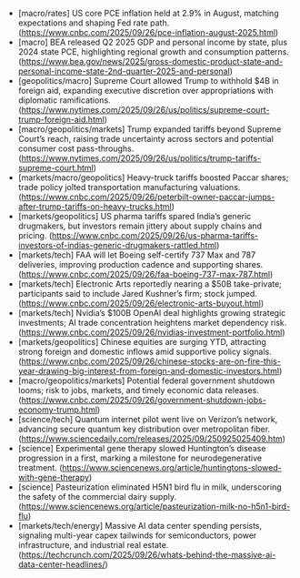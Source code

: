 - [macro/rates] US core PCE inflation held at 2.9% in August, matching expectations and shaping Fed rate path. (https://www.cnbc.com/2025/09/26/pce-inflation-august-2025.html)
- [macro] BEA released Q2 2025 GDP and personal income by state, plus 2024 state PCE, highlighting regional growth and consumption patterns. (https://www.bea.gov/news/2025/gross-domestic-product-state-and-personal-income-state-2nd-quarter-2025-and-personal)
- [geopolitics/macro] Supreme Court allowed Trump to withhold $4B in foreign aid, expanding executive discretion over appropriations with diplomatic ramifications. (https://www.nytimes.com/2025/09/26/us/politics/supreme-court-trump-foreign-aid.html)
- [macro/geopolitics/markets] Trump expanded tariffs beyond Supreme Court’s reach, raising trade uncertainty across sectors and potential consumer cost pass-throughs. (https://www.nytimes.com/2025/09/26/us/politics/trump-tariffs-supreme-court.html)
- [markets/macro/geopolitics] Heavy-truck tariffs boosted Paccar shares; trade policy jolted transportation manufacturing valuations. (https://www.cnbc.com/2025/09/26/peterbilt-owner-paccar-jumps-after-trump-tariffs-on-heavy-trucks.html)
- [markets/geopolitics] US pharma tariffs spared India’s generic drugmakers, but investors remain jittery about supply chains and pricing. (https://www.cnbc.com/2025/09/26/us-pharma-tariffs-investors-of-indias-generic-drugmakers-rattled.html)
- [markets/tech] FAA will let Boeing self-certify 737 Max and 787 deliveries, improving production cadence and supporting shares. (https://www.cnbc.com/2025/09/26/faa-boeing-737-max-787.html)
- [markets/tech] Electronic Arts reportedly nearing a $50B take-private; participants said to include Jared Kushner’s firm; stock jumped. (https://www.cnbc.com/2025/09/26/electronic-arts-buyout.html)
- [markets/tech] Nvidia’s $100B OpenAI deal highlights growing strategic investments; AI trade concentration heightens market dependency risk. (https://www.cnbc.com/2025/09/26/nvidias-investment-portfolio.html)
- [markets/geopolitics] Chinese equities are surging YTD, attracting strong foreign and domestic inflows amid supportive policy signals. (https://www.cnbc.com/2025/09/26/chinese-stocks-are-on-fire-this-year-drawing-big-interest-from-foreign-and-domestic-investors.html)
- [macro/geopolitics/markets] Potential federal government shutdown looms; risk to jobs, markets, and timely economic data releases. (https://www.cnbc.com/2025/09/26/government-shutdown-jobs-economy-trump.html)
- [science/tech] Quantum internet pilot went live on Verizon’s network, advancing secure quantum key distribution over metropolitan fiber. (https://www.sciencedaily.com/releases/2025/09/250925025409.htm)
- [science] Experimental gene therapy slowed Huntington’s disease progression in a first, marking a milestone for neurodegenerative treatment. (https://www.sciencenews.org/article/huntingtons-slowed-with-gene-therapy)
- [science] Pasteurization eliminated H5N1 bird flu in milk, underscoring the safety of the commercial dairy supply. (https://www.sciencenews.org/article/pasteurization-milk-no-h5n1-bird-flu)
- [markets/tech/energy] Massive AI data center spending persists, signaling multi-year capex tailwinds for semiconductors, power infrastructure, and industrial real estate. (https://techcrunch.com/2025/09/26/whats-behind-the-massive-ai-data-center-headlines/)